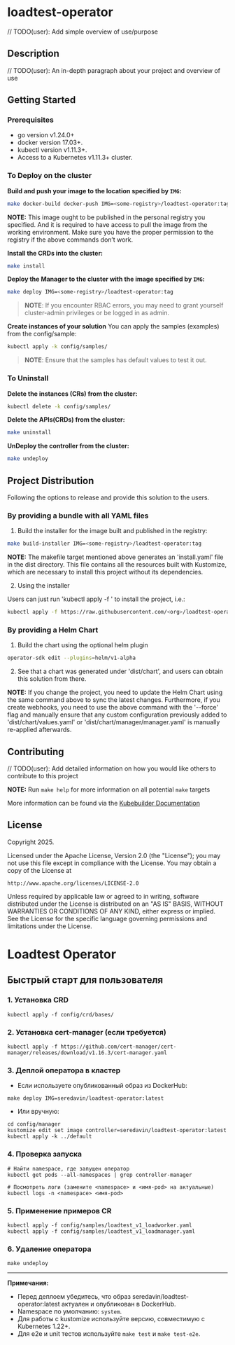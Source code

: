 # loadtest-operator
// TODO(user): Add simple overview of use/purpose

## Description
// TODO(user): An in-depth paragraph about your project and overview of use

## Getting Started

### Prerequisites
- go version v1.24.0+
- docker version 17.03+.
- kubectl version v1.11.3+.
- Access to a Kubernetes v1.11.3+ cluster.

### To Deploy on the cluster
**Build and push your image to the location specified by `IMG`:**

```sh
make docker-build docker-push IMG=<some-registry>/loadtest-operator:tag
```

**NOTE:** This image ought to be published in the personal registry you specified.
And it is required to have access to pull the image from the working environment.
Make sure you have the proper permission to the registry if the above commands don’t work.

**Install the CRDs into the cluster:**

```sh
make install
```

**Deploy the Manager to the cluster with the image specified by `IMG`:**

```sh
make deploy IMG=<some-registry>/loadtest-operator:tag
```

> **NOTE**: If you encounter RBAC errors, you may need to grant yourself cluster-admin
privileges or be logged in as admin.

**Create instances of your solution**
You can apply the samples (examples) from the config/sample:

```sh
kubectl apply -k config/samples/
```

>**NOTE**: Ensure that the samples has default values to test it out.

### To Uninstall
**Delete the instances (CRs) from the cluster:**

```sh
kubectl delete -k config/samples/
```

**Delete the APIs(CRDs) from the cluster:**

```sh
make uninstall
```

**UnDeploy the controller from the cluster:**

```sh
make undeploy
```

## Project Distribution

Following the options to release and provide this solution to the users.

### By providing a bundle with all YAML files

1. Build the installer for the image built and published in the registry:

```sh
make build-installer IMG=<some-registry>/loadtest-operator:tag
```

**NOTE:** The makefile target mentioned above generates an 'install.yaml'
file in the dist directory. This file contains all the resources built
with Kustomize, which are necessary to install this project without its
dependencies.

2. Using the installer

Users can just run 'kubectl apply -f <URL for YAML BUNDLE>' to install
the project, i.e.:

```sh
kubectl apply -f https://raw.githubusercontent.com/<org>/loadtest-operator/<tag or branch>/dist/install.yaml
```

### By providing a Helm Chart

1. Build the chart using the optional helm plugin

```sh
operator-sdk edit --plugins=helm/v1-alpha
```

2. See that a chart was generated under 'dist/chart', and users
can obtain this solution from there.

**NOTE:** If you change the project, you need to update the Helm Chart
using the same command above to sync the latest changes. Furthermore,
if you create webhooks, you need to use the above command with
the '--force' flag and manually ensure that any custom configuration
previously added to 'dist/chart/values.yaml' or 'dist/chart/manager/manager.yaml'
is manually re-applied afterwards.

## Contributing
// TODO(user): Add detailed information on how you would like others to contribute to this project

**NOTE:** Run `make help` for more information on all potential `make` targets

More information can be found via the [Kubebuilder Documentation](https://book.kubebuilder.io/introduction.html)

## License

Copyright 2025.

Licensed under the Apache License, Version 2.0 (the "License");
you may not use this file except in compliance with the License.
You may obtain a copy of the License at

    http://www.apache.org/licenses/LICENSE-2.0

Unless required by applicable law or agreed to in writing, software
distributed under the License is distributed on an "AS IS" BASIS,
WITHOUT WARRANTIES OR CONDITIONS OF ANY KIND, either express or implied.
See the License for the specific language governing permissions and
limitations under the License.

# Loadtest Operator

## Быстрый старт для пользователя

### 1. Установка CRD

```
kubectl apply -f config/crd/bases/
```

### 2. Установка cert-manager (если требуется)

```
kubectl apply -f https://github.com/cert-manager/cert-manager/releases/download/v1.16.3/cert-manager.yaml
```

### 3. Деплой оператора в кластер

- Если используете опубликованный образ из DockerHub:

```
make deploy IMG=seredavin/loadtest-operator:latest
```

- Или вручную:

```
cd config/manager
kustomize edit set image controller=seredavin/loadtest-operator:latest
kubectl apply -k ../default
```

### 4. Проверка запуска

```
# Найти namespace, где запущен оператор
kubectl get pods --all-namespaces | grep controller-manager

# Посмотреть логи (замените <namespace> и <имя-pod> на актуальные)
kubectl logs -n <namespace> <имя-pod>
```

### 5. Применение примеров CR

```
kubectl apply -f config/samples/loadtest_v1_loadworker.yaml
kubectl apply -f config/samples/loadtest_v1_loadmanager.yaml
```

### 6. Удаление оператора

```
make undeploy
```

---

**Примечания:**
- Перед деплоем убедитесь, что образ seredavin/loadtest-operator:latest актуален и опубликован в DockerHub.
- Namespace по умолчанию: `system`.
- Для работы с kustomize используйте версию, совместимую с Kubernetes 1.22+.
- Для e2e и unit тестов используйте `make test` и `make test-e2e`.
 